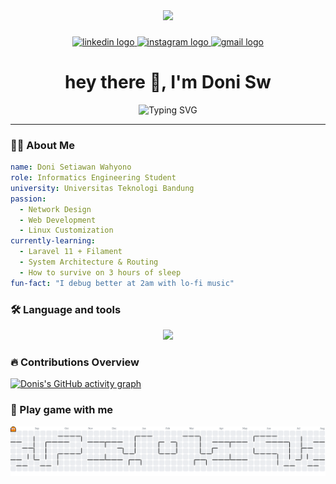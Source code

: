 <!-- HEADER -->
<div align="center">
  <img height="150" src="https://media.giphy.com/media/M9gbBd9nbDrOTu1Mqx/giphy.gif"  />
</div>

###

<div align="center">
  <a href="https://linkedin.com/in/doni-setiawan-wahyono" target="_blank">
    <img src="https://img.shields.io/static/v1?message=LinkedIn&logo=linkedin&label=&color=0077B5&logoColor=white&labelColor=&style=for-the-badge" height="25" alt="linkedin logo"  />
  </a>
  <a href="https://instagram.com/dnisetyaw" target="_blank">
    <img src="https://img.shields.io/static/v1?message=Instagram&logo=instagram&label=&color=E4405F&logoColor=white&labelColor=&style=for-the-badge" height="25" alt="instagram logo"  />
  </a>
  <a href="https://mailto:donisetiawanwahyono@gmail.com" target="_blank">
    <img src="https://img.shields.io/static/v1?message=Gmail&logo=gmail&label=&color=D14836&logoColor=white&labelColor=&style=for-the-badge" height="25" alt="gmail logo"  />
  </a>
</div>

###

<h1 align="center">hey there 👋, I'm Doni Sw</h1>


<p align="center">
  <img src="https://readme-typing-svg.herokuapp.com?font=Fira+Code&pause=1000&center=true&vCenter=true&width=435&lines=I+code+what+I+dream.;I+build+what+I+believe.;I+break+what+I+learn.;Welcome+to+my+GitHub!+👨‍💻" alt="Typing SVG" />
</p>


<hr />

<!-- ABOUT -->
### 👨‍💻 About Me

```yaml
name: Doni Setiawan Wahyono
role: Informatics Engineering Student
university: Universitas Teknologi Bandung
passion:
  - Network Design
  - Web Development
  - Linux Customization
currently-learning:
  - Laravel 11 + Filament
  - System Architecture & Routing
  - How to survive on 3 hours of sleep
fun-fact: "I debug better at 2am with lo-fi music"
```

<!-- Tech Stak -->
<h3 align="left">🛠 Language and tools</h3>

<p align="center"> <img src="https://skillicons.dev/icons?i=php,laravel,js,nodejs,html,css,tailwind,bash,python,mysql,linux,vscode,github,git" /> </p>


<h3 align="left">🔥 Contributions Overview</h3>

[![Donis's GitHub activity graph](https://github-readme-activity-graph.vercel.app/graph?username=donisettt&bg_color=ffffff&color=000000&line=007acc&point=1f6feb&area=true&hide_border=true)](https://github.com/ashutosh00710/github-readme-activity-graph)


<h3 align="left"> 🚀 Play game with me</h3>

<picture>
  <source media="(prefers-color-scheme: dark)" srcset="https://raw.githubusercontent.com/donisettt/donisettt/output/pacman-contribution-graph-dark.svg">
  <source media="(prefers-color-scheme: light)" srcset="https://raw.githubusercontent.com/donisettt/donisettt/output/pacman-contribution-graph.svg">
  <img alt="pacman contribution graph" src="https://raw.githubusercontent.com/donisettt/donisettt/output/pacman-contribution-graph.svg">
</picture>
